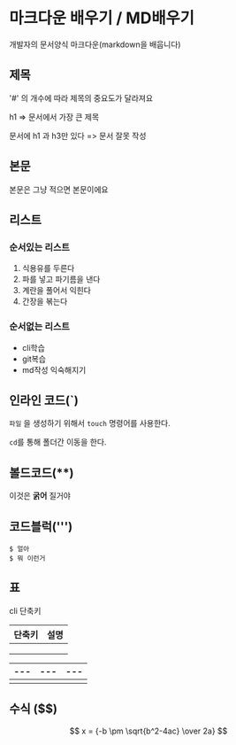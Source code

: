 # 마크다운 배우기 / MD배우기

개발자의 문서양식 마크다운(markdown을 배웁니다)



## 제목

'#' 의 개수에 따라 제목의 중요도가 달라져요

h1 => 문서에서 가장 큰 제목

문서에 h1 과 h3만 있다 => 문서 잘못 작성



## 본문

본문은 그냥 적으면 본문이에요



## 리스트



### 순서있는 리스트

1. 식용유를 두른다
2. 파를 넣고 파기름을 낸다
3. 계란을 풀어서 익힌다
4. 간장을 볶는다

### 순서없는 리스트

- cli학습
- git복습
- md작성 익숙해지기



## 인라인 코드(`)

`파일` 을 생성하기 위해서 `touch` 명령어를 사용한다.

`cd`를 통해 폴더간 이동을 한다.



## 볼드코드(**)

이것은 **굵어** 질거야





## 코드블럭(''')

```
$ 얼아
$ 뭐 이런거
```



## 표

cli 단축키

| 단축키 | 설명 |
| ------ | ---- |
|        |      |
|        |      |
|        |      |

| ---  | ---  | ---  |
| ---- | ---- | ---- |
|      |      |      |



## 수식 ($$)

$$
x = {-b \pm \sqrt{b^2-4ac} \over 2a}
$$

























